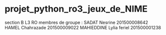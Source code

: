 # projet_python_ro3_jeux_de_NIME
section B L3 RO 
membres de groupe : 
SADAT Nesrine 201500008642
HAMEL Chahrazade 201500009022
MAHIEDDINE Lylia feriel 201500001238
